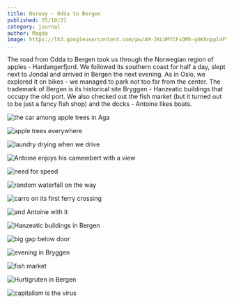 ```yaml
---
title: Norway - Odda to Bergen
published: 25/10/21
category: journal
author: Magda
image: https://lh3.googleusercontent.com/pw/AM-JKLUMYCFsOMh-g6Khnppl4FY67DHNOoBQUVL2eySpcq5K97qJqTG_9Q-BOY7q37jedGGdmpK-DFDch4Uy-MaS-F9JDkxt_VXLO-ePhUSwtlRSyHzeyJIO2LSCB_khfJhhjnlaeIf97VXvOjnrQ0ljkm_F=w2092-h1394-no?authuser=0
...
```


The road from Odda to Bergen took us through the Norwegian region of apples - Hardangerfjord. We followed its southern coast for half a day, slept next to Jondal and arrived in Bergen the next evening. As in Oslo, we explored it on bikes - we managed to park not too far from the center. The trademark of Bergen is its historical site Bryggen - Hanzeatic buildings that occupy the old port. We also checked out the fish market (but it turned out to be just a fancy fish shop) and the docks - Antoine likes boats.


![the car among apple trees in Aga](https://lh3.googleusercontent.com/pw/AM-JKLUVLfVA4ZJ6Wxw8x2VITXoWLntmlYKVPfpJFVn-LaDFX20SC4PGrAEHideJABqHqXKnNxI87Nor0U17TGRXMrh_NW2UUeT3SxHbwYtH50aCmnLMTXXk5Dcp28iyyT1TUC1uZJ-3ceAktdDEzgZMrY5r=w2092-h1394-no?authuser=0)

![apple trees everywhere](https://lh3.googleusercontent.com/pw/AM-JKLUPK6DrJA_Eu3sqYuJ5WTziCNJ3f1X9BzGISgaOFcb9_bdMcO94-_RhkP1N8IMsYGye5DFJYPOE_tuG3V7-7y1GovDCtIuKPxD233sMlPqNTUIvohTMKQmI93BLUna7jMNrmnkoiyx_Vba57kmsnFvl=w2092-h1394-no?authuser=0)

![laundry drying when we drive](https://lh3.googleusercontent.com/pw/AM-JKLUoUmuKv_T3UP9At1HlMh2VTbmikJc5wHznjugMMI5mZqdMsFO10GQa98wrv4CM-PqHWlIOCS5qDD2fBdPqmhRgIeMeLDhbxgAdE69_PMNy72KaVm0XMM3xkgp_LEDLA7vNbKGRXTRnJ_4kMUXvsmZk=w1046-h1394-no?authuser=0)

![Antoine enjoys his camembert with a view](https://lh3.googleusercontent.com/pw/AM-JKLVS41PCLJq5DeXfSTqGtTHtry0kDh-kGbTXq7gnZ84Pd_7KMztiWhEmaBUz1joQruwtbvgDEumTNMWrEd0yQxhBn_Ko-vJ8hx4ndwCwh3ApYyF9ehilgPA-YTIjn6yZL6AnSTFMbrN0bOQBOgnS2Ac9=w2092-h1394-no?authuser=0)

![need for speed](https://lh3.googleusercontent.com/pw/AM-JKLUMYCFsOMh-g6Khnppl4FY67DHNOoBQUVL2eySpcq5K97qJqTG_9Q-BOY7q37jedGGdmpK-DFDch4Uy-MaS-F9JDkxt_VXLO-ePhUSwtlRSyHzeyJIO2LSCB_khfJhhjnlaeIf97VXvOjnrQ0ljkm_F=w2092-h1394-no?authuser=0)

![random waterfall on the way](https://lh3.googleusercontent.com/SADbjsL0mCf5PVsSoL9ZDwyMuajGCCZevTb4_UjwKdg68c12J63a-6pBAl1_qMbPL1C4sfuiZjhE1FDorCuRLMYCn08MjHhjhlzfnS47TbjY-n31r61JUz-q5nLJIkpJp7AvCpX5425tLKP_KoUxt2pVIItZQyR2rMa-lxHVPTN8Q7ob6t8X6NNBbr9mj0xoOy52xh-vn5AJ3x5Zss4Yac5XrCPhCxqpgojDji3_ic46Vmb84nwirvFlRRcKJriUeQvv6J9Mh3qbkGoOGyy0-0q_OUuRNGfg8g3qMAjsmAjcynV5sZdCLtoVTb0KNssk839WgUpK1MtVpSH8Gadys2zkN0OBD3nk55hlsm5ZF9gFmy9m0AMFaGydW-M2gVYjxBp6ctSiZttGTltJhitu4kGYn_AVRH1Hte_pg3rF-m2rkiXMjNQO1Qtgr2_rY97E11263pBnGVUrz4K2UCYlOhlIwWigDDY8--C26lOsnESFylPpXRdkgH0by7ZzCnZ3ALWewG3PasZvlg0uWx4KPSFyMSUOVIFzCj1yjVjgdfgqIv7fM1GGgyVeJuY24-6WCZtBcs_puRHR7PEDSuHKmI8gomBAZXkH3FIcDCmr2itJi0qIBMPOgIDgKmBrLcoAG28WC3hdOXTU2MkR7lXKTA1yalt7zV0U-2OjnQ7F_9_h6Z8PIPUnvLdSXNsm9j6HNGcw85QqEiwtCniEe7stAwaDslXWju6HkMZaxni1zMH1Ftg3a82aa9J9Rj0jDdYSdxcGOeAJvmjdtLtf=m15?authuser=0&cpn=4y6tiaPhd2rlC4NV&c=WEB_EMBEDDED_PLAYER&cver=1.20211019.01.00)

![carro on its first ferry crossing](https://lh3.googleusercontent.com/pw/AM-JKLX2mPoVTNdDkYAxBbxkZFaEwLPaUkYDL7J2tu4b7JadsUexh95WpevndEyKa4zAMOHC2D3gzlPPc87SBPjOGcmnESWTEtbyYw8XQ4Rn8ztJLoW6-1Cf8f5nBbnAZkXlQeY29jw6YTL5OxGUh86z8ef7=w930-h1394-no?authuser=0)

![and Antoine with it](https://lh3.googleusercontent.com/pw/AM-JKLUOZneRO0P0OYrLs1aJQ-9XyUiT7GkVjzzj0u1ZCrSLIuqEq_DneRAuc4JmF3rCNIz1IfF9ksFP-yZKVYSBDyxa0tUKJnSvI8CG4RQmWkBPpe1FXjMVxH_LtYRDsizFIyTsNo6___4sjv_da5RWhLV7=w2092-h1394-no?authuser=0)

![Hanzeatic buildings in Bergen](https://lh3.googleusercontent.com/pw/AM-JKLWq8nU5ImJaY6yQs8D0Byr9ezf7YPzknswZiO--zXos_VkOpeU7PU0GxkQd04KqrdVjpP1UdvDJKgXT5rKWUta2hGyCyiA3TonCvGQucOFt44IKUF3UAlHHo_DTR3svhoKbIVb0BMQGHA4KASPIwxWt=w2092-h1394-no?authuser=0)

![big gap below door](https://lh3.googleusercontent.com/pw/AM-JKLV2Hc45TZaUBDLw7NC36jnLoKvRiQ2UYMuelRBaagMuURYM0lBB0xa9wNuDhLp-7XLBzQpqdO9_h-0USduobdEfseXo_bpTE12Y8BsEvCmx5jy3gmcIrm92CcQNJ3ZREv-ZcTHmDtKzEW5XB6ocEFlL=w1046-h1394-no?authuser=0)

![evening in Bryggen](https://lh3.googleusercontent.com/pw/AM-JKLWVpluvL0xTl9ZlWrlVNyEkeXBcQ44xh68po8R_y8a-05bG4taFZ56ZMAUcARm6Gw5XTGHpGACSfi7-YO-hDWZVujADJg-JzuScNPDlJ1D6Bw3C0W1OVMxO6LPwiqCVR8tDZSD2awXQWdbrDuUKPZe0=w1046-h1394-no?authuser=0)

![fish market](https://lh3.googleusercontent.com/pw/AM-JKLUSBJhLyS1lA6alIyAzucTDfPRdGgwAfRx_3exY9yu5WE2nLL7RQktqf6NPJituM4RoJAAqSI0ACO0ig6t2liySjALbB0x3OcJ8Puu61qlAt0wRp5z1bHTY1Ns-MKDUXVEZfL7vDzJYYtAyrI3qkwif=w2092-h1394-no?authuser=0)

![Hurtigruten in Bergen](https://lh3.googleusercontent.com/pw/AM-JKLVme6zLVfQsBa0CIakH1HsKt-sWIh6kt3xSt9GrJ3klnOf2qKlwhNaJEJIz86fzL2s2ZYJONNOIgP0oKYD_l-X7hV9QoNbBmFttpJlT_333-ZiHDnVnWD7jBB2iYNO20kI3bCjScwupVtTJ0XKT0aLN=w2092-h1394-no?authuser=0)

![capitalism is the virus](https://lh3.googleusercontent.com/pw/AM-JKLWOlJosYAGVbRBAvR1uSvy6yaICxZexYT1nUTN38SPt9WXRwhCw02ibzC7n2r930ol7ltd0eEcK76CEYlaxpuDQCKRafsxWDs8aUo_HuMCWXWlKoTFzyEc2MjgXtsyppresg2X6I8EFml8-GRM4k8UK=w2092-h1394-no?authuser=0)
